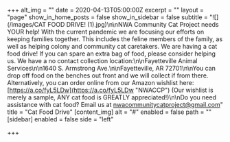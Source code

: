 +++
alt_img = ""
date = 2020-04-13T05:00:00Z
excerpt = ""
layout = "page"
show_in_home_posts = false
show_in_sidebar = false
subtitle = "![](/images/CAT FOOD DRIVE! (1).jpg)\n\nNWA Community Cat Project needs YOUR help! With the current pandemic we are focusing our efforts on keeping families together. This includes the feline members of the family, as well as helping colony and community cat caretakers. We are having a cat food drive! If you can spare an extra bag of food, please consider helping us. We have a no contact collection location:\n\nFayetteville Animal Services\n\n1640 S. Armstrong Ave.\n\nFayetteville, AR 72701\n\nYou can drop off food on the benches out front and we will collect if from there. Alternatively, you can order online from our Amazon wishlist here: [https://a.co/fyL5LDw](https://a.co/fyL5LDw \"NWACCP\") (Our wishlist is merely a sample, ANY cat food is GREATLY appreciated!)\n\nDo you need assistance with cat food? Email us at [nwacommunitycatproject@gmail.com](mailto:nwacommunitycatproject@gmail.com)"
title = "Cat Food Drive"
[content_img]
alt = "#"
enabled = false
path = ""
[sidebar]
enabled = false
side = "left"

+++
